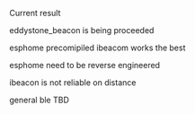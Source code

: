 Current result

eddystone_beacon is being proceeded

esphome precomipiled ibeacom works the best

esphome need to be reverse engineered

ibeacon is not reliable on distance

general ble TBD

